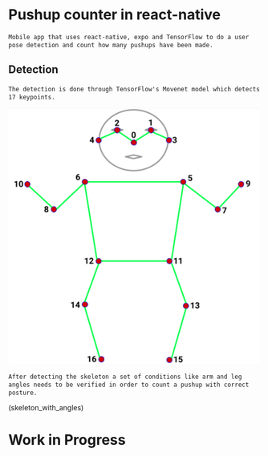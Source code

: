 # Pushup counter in react-native

    Mobile app that uses react-native, expo and TensorFlow to do a user pose detection and count how many pushups have been made.

## Detection

    The detection is done through TensorFlow's Movenet model which detects 17 keypoints.

![keypoints](./Images/keypoints.png)

    After detecting the skeleton a set of conditions like arm and leg angles needs to be verified in order to count a pushup with correct posture.

(skeleton_with_angles)

# Work in Progress